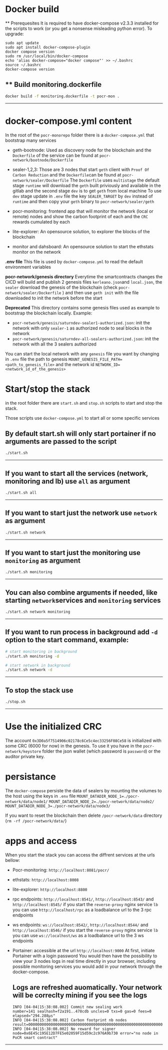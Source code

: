 
# Docker build


** Prerequesites
It is required to have docker-compose v2.3.3 installed for the scripts to work (or you get a nonsense misleading python error). To upgrade:

```
sudo apt update
sudo apt install docker-compose-plugin
docker compose version
sudo rm /usr/local/bin/docker-compose
echo 'alias docker-compose="docker compose"' >> ~/.bashrc
source ~/.bashrc
docker-compose version
```


** Build monitoring.dockerfile
---
```sh
docker build -f monitoring.dockerfile -t pocr-mon . 
```
---

# docker-compose.yml content

In the root of the `pocr-monorepo` folder there is a `docker-compose.yml` that bootstrap many services 

 * geth-bootnode: Used as discovery node for the blockchain and the `Dockerfile` of the service can be found at `pocr-network/bootnode/Dockerfile`

 * sealer-1,2,3: Those are 3 nodes that start `geth` client with `Proof Of Carbon Reduction` and the `Dockerfile`can be found at `pocr-network/sealer/Dockerfile`
 The `Dockerfile` uses `multistage` the default stage `runtime` will download the `geth` built priviously and available in the gitlab and the second stage `dev` is to get `geth` from local machine
 To use `dev` stage update in `.env` file the key `SEALER_TARGET` by `dev` instead of `runtime` and then copy your `geth` binary to `pocr-network/sealer/geth`

 * pocr-monitoring: frontend app that will monitor the network (local or remote) nodes and show the carbon footprint of each and the `CRC` rewards cumulated by each

 * lite-explorer: An opensource solution, to explorer the blocks of the blockchain

 * monitor and dahsboard: An opensource solution to start the ethstats monitor on the network


**.env file** 
This file is used by `docker-compose.yml` to read the default environment variables

**pocr-network/genesis directory**
Everytime the smartcontracts changes the CICD will build and publish 2 genesis files `kerleano.json`and `local.json`, the `sealer` download the genesis of the blockchain (check `pocr-network/sealer/Dockerfile` )  and then use `geth init` with the file downloaded to init the network before the start

**Deprecated**
This directory contains some genesis files used as example to bootstrap the blockchain locally.
Example:
 * `pocr-network/genesis/saturndev-sealer1-authorized.json`: init the network with only `sealer-1` as authorized node to seal blocks in the network
 * `pocr-network/genesis/saturndev-all-sealers-authorized.json`: init the network with all the 3 sealers authorized

You can start the local network with any `genesis` file you want by changing in `.env` file the path to genesis `MOUNT_GENESIS_FILE_PATH=<path_to_genesis_file>` and the network id `NETWORK_ID=<network_id_of_the_genesis>`


# Start/stop the stack

in the root folder there are `start.sh` and `stop.sh` scripts to start and stop the stack.

Those scripts use `docker-compose.yml` to start all or some specific services

By default start.sh will only start portainer if no arguments are passed to the script
---
```sh
./start.sh
```
---

If you want to start all the services (network, monitoring and lb) use `all` as argument
---
```sh
./start.sh all 
```
---

If you want to start just the network use `network` as argument
---
```sh
./start.sh network
```
---

If you want to start just the monitoring use `monitoring` as argument
---
```sh
./start.sh monitoring
```
---

You can also combine arguments if needed, like starting `network`services and `monitoring` services
---
```sh
./start.sh network monitoring
```
---

If you want to run process in background add `-d` option to the start command, example:
---
```sh
# start monitoring in background
./start.sh monitoring -d

# start network in background
./start.sh network -d
```
---

To stop the stack use 
---
```sh
./stop.sh
```
---

# Use the initialized CRC
The account `0x3D0a5f7514906c02178c6Ce5c4ec33256F08Ce58` is initialized with some CRC (6000 for now) in the genesis. To use it you have in the `pocr-network/keystore` folder the json wallet (which password is `password`) or the auditor private key.

# persistance

The `docker-compose` persiste the data of sealers by mounting the volumes to the host using the keys in `.env` file
`MOUNT_DATADIR_NODE_1=./pocr-network/data/node1/`
`MOUNT_DATADIR_NODE_2=./pocr-network/data/node2/`
`MOUNT_DATADIR_NODE_3=./pocr-network/data/node3/`

If you want to reset the blockchain then delete `/pocr-network/data` directory (`rm -rf /pocr-network/data/`)


# apps and access

When you start the stack you can access the diffrent services at the urls bellow:

* Pocr-monitoring: `http://localhost:8081/pocr/`

* ethstats: `http://localhost:8008`

* lite-explorer: `http://localhost:8800`

* rpc endpoints: `http://localhost:8541/`, `http://localhost:8543/` and `http://localhost:8545/`
    if you start the `reverse-proxy` nginx service `lb` you can use `http://localhost/rpc` as a loadbalance url to the 3 rpc endpoints
* ws endpoints: `ws://localhost:8542/`, `http://localhost:8544/` and `http://localhost:8546/`
    if you start the `reverse-proxy` nginx service `lb` you can use `ws://localhost/ws` as a loadbalance url to the 3 ws endpoints

* Portainer: accessible at the url `http://localhost:9000`
    At first, initiate Portainer with a login password
    You would then have the possibility to view your 3 nodes logs in real time directly in your browser, including possible monitoring services you would add in your network through the docker-compose.

    Logs are refreshed auomatically. Your network will be correclty mining if you see the logs
    ---
    ```
    INFO [04-04|15:38:08.002] Commit new sealing work                  number=141 sealhash=f2a191..478cdb uncles=0 txs=0 gas=0 fees=0 elapsed="294.288µs"
    INFO [04-04|15:38:08.002] Carbon footprint nb nodes                result=0000000000000000000000000000000000000000000000000000000000000000
    INFO [04-04|15:38:08.002] No reward for signer                     node=0x6E45c195E12D7FE5e02059F15d59c2c976A9b730 error="no node in PoCR smart contract"
    ```
---


